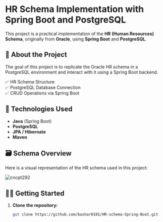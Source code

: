 # HR Schema Implementation with Spring Boot and PostgreSQL

This project is a practical implementation of the **HR (Human Resources) Schema**, originally from **Oracle**, using **Spring Boot** and **PostgreSQL**.

## 📌 About the Project

The goal of this project is to replicate the Oracle HR schema in a PostgreSQL environment and interact with it using a Spring Boot backend.

✅ HR Schema Structure  
✅ PostgreSQL Database Connection  
✅ CRUD Operations via Spring Boot  


## 🧰 Technologies Used

- **Java** (Spring Boot)
- **PostgreSQL**
- **JPA / Hibernate**
- **Maven**

## 🗃️ Schema Overview

Here is a visual representation of the HR schema used in this project:


![cncpt292](https://github.com/user-attachments/assets/2dfbba98-ce8b-445e-ad88-532387a0a492)


## 🏃‍♂️ Getting Started

1. **Clone the repository:**

   ```bash
   git clone https://github.com/bashar0101/HR-schema-Spring-Boot.git
   
